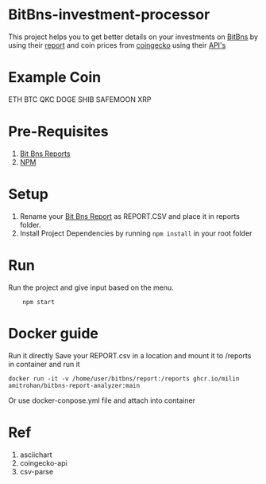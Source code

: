 # BitBns-investment-processor

This project helps you to get better details on your investments on [BitBns](https://bitbns.com/trade/#/) by using their [report](https://bitbns.com/trade/#/profile/trade-report) and coin prices from [coingecko](https://www.coingecko.com/en) using their [API's](https://www.coingecko.com/en/api)

# Example Coin
ETH
BTC
QKC
DOGE
SHIB
SAFEMOON
XRP

# Pre-Requisites
1. [Bit Bns Reports](https://bitbns.com/trade/#/profile/trade-report)
2. [NPM](https://docs.npmjs.com/downloading-and-installing-node-js-and-npm)

# Setup
1. Rename your [Bit Bns Report](https://bitbns.com/trade/#/profile/trade-report) as REPORT.CSV and place it in reports folder.
2. Install Project Dependencies by running ```npm install``` in your root folder

# Run
Run the project and give input based on the menu.

```
    npm start
```
# Docker guide
Run it directly
Save your REPORT.csv in a location and mount it to /reports in container and run it
```
docker run -it -v /home/user/bitbns/report:/reports ghcr.io/milin
amitrohan/bitbns-report-analyzer:main
```
Or use docker-conpose.yml file and attach into container

# Ref
1. asciichart
2. coingecko-api
3. csv-parse

